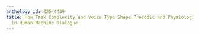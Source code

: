 ```yaml
---
anthology_id: Z25-4439
title: How Task Complexity and Voice Type Shape Prosodic and Physiologic Cues of Engagement
  in Human-Machine Dialogue
---
```

